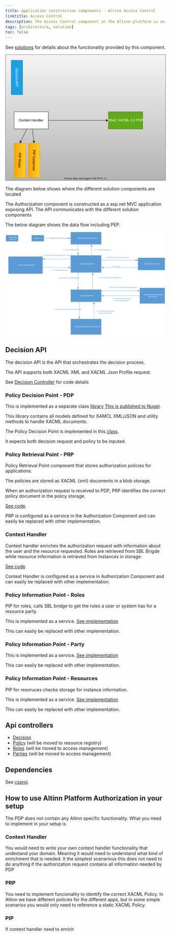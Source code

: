 ```yaml
---
title: Application construction components - Altinn Access Control
linktitle: Access Control
description: The Access Control component in the Altinn platform is an asp.net core 6 web API application deployed as a docker container to the Altinn Platform Kubernetes cluster.
tags: [architecture, solution]
toc: false
---
```


See [solutions](/en/authorization/) for details about the functionality provided by this component.

![Access Management](accesscontrol.drawio.svg "Construction Components Altinn Access Control")

The diagram below shows where the different solution components are located

The Authorization component is constructed as a asp.net MVC application exposing API. The API communicates with the different solution components

The below diagram shows the data flow including PEP.

![Data flow authorization](data_flow_authorization.svg "Data flow authorization")

## Decision API

The decision API is the API that orchestrates the decision process.

The API supports both XACML XML and XACML Json Profile request.

See [Decision Controller](https://github.com/Altinn/altinn-authorization/blob/main/src/Authorization/Controllers/DecisionController.cs) for code details

### Policy Decision Point - PDP

This is implemented as a separate class [library](https://github.com/Altinn/altinn-authorization/tree/main/src/Altinn.Authorization.ABAC) [This is published to Nuget](https://www.nuget.org/packages/Altinn.Authorization.ABAC/).

This library contains all models defined for XAMCL XML/JSON and utility methods to handle XACML documents.

The Policy Decision Point is implemented in this [class](https://github.com/Altinn/altinn-authorization/blob/main/src/Altinn.Authorization.ABAC/PolicyDecisionPoint.cs).

It expects both decision request and policy to be inputed.

### Policy Retrieval Point - PRP

Policy Retrieval Point component that stores authorization policies for applications.

The policies are stored as XACML (xml) documents in a blob storage.

When an authorization request is received to PDP, PRP identifies the correct policy document in the policy storage.

[See code](https://github.com/Altinn/altinn-authorization/blob/main/src/Authorization/Services/Implementation/PolicyRetrievalPoint.cs).

PRP is configured as a service in the Authorization Component and can easily be replaced with other implementation.

### Context Handler

Context handler enriches the authorization request with information about the user and the resource requested.
Roles are retrieved from SBL Brigde while resource information is retrieved from Instances in storage.

[See code](https://github.com/Altinn/altinn-authorization/blob/main/src/Authorization/Services/Implementation/ContextHandler.cs).

Context Handler is configured as a service in Authorization Component and can easily be replaced with other implementation.

### Policy Information Point - Roles

PIP for roles, calls SBL bridge to get the rules a user or system has for a resource party.

This is implemented as a service. [See implementation](https://github.com/Altinn/altinn-authorization/blob/main/src/Authorization/Services/Implementation/RolesWrapper.cs)

This can easily be replaced with other implementation.

### Policy Information Point - Party

This is implemented as a service. [See implementation](https://github.com/Altinn/altinn-authorization/blob/main/src/Authorization/Services/Implementation/PartiesWrapper.cs)

This can easily be replaced with other implementation.

### Policy Information Point - Resources

PIP for resoruces checks storage for instance information.

This is implemented as a service. [See implementation](https://github.com/Altinn/altinn-authorization/blob/main/src/Authorization/Repositories/InstanceMetadataRepository.cs)

This can easily be replaced with other implementation.

## Api controllers

- [Decision](https://github.com/Altinn/altinn-authorization/blob/main/src/Authorization/Controllers/DecisionController.cs)
- [Policy](https://github.com/Altinn/altinn-authorization/blob/main/src/Authorization/Controllers/PolicyController.cs) (will be moved to resource registry)
- [Roles](https://github.com/Altinn/altinn-authorization/blob/main/src/Authorization/Controllers/RolesController.cs) (will be moved to access management)
- [Parties](https://github.com/Altinn/altinn-authorization/blob/main/src/Authorization/Controllers/PartiesController.cs) (will be moved to access management)

## Dependencies

See [csproj](https://github.com/Altinn/altinn-authorization/blob/main/src/Authorization/Altinn.Platform.Authorization.csproj).

## How to use Altinn Platform Authorization in your setup

The PDP does not contain any Altinn specific functionality. What you need to implement in your setup is

### Context Handler

You would need to write your own context handler functionality that undestand your domain. Meaning it would need to understand what
kind of enrichment that is needed. It the simplest scenarious this does not need to do anything if the authorization request contains all
information needed by PDP

### PRP

You need to implement funcionality to identify the correct XACML Policy. In Altinn we have different policies for the different apps, but in
some simple scenarios you would only need to reference a static XACML Policy.

### PIP

If context handler need to enrich
